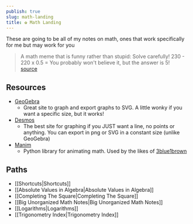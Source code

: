 ```yaml
---  
publish: true  
slug: math-landing  
title: ✿ Math Landing  
---  
```

  
These are going to be all of my notes on math, ones that work specifically for me but may work for you  
  
> A math meme that is funny rather than stupid: Solve carefully! 230 - 220 x 0.5 = You probably won't believe it, but the answer is 5!  
> [source](https://twitter.com/3j0hn/status/913447235534315520?lang=en)  
  
## Resources   
- [GeoGebra](https://www.geogebra.org/calculator)  
	- Great site to graph and export graphs to SVG. A little wonky if you want a specific size, but it works!  
- [Desmos](https://www.desmos.com/calculator)  
	- The best site for graphing if you JUST want a line, no points or anything. You can export in png or SVG in a constant size (unlike GeoGebra)  
- [Manim](https://www.manim.community/)  
	- Python library for animating math. Used by the likes of [3blue1brown](https://youtube.com/@3blue1brown?si=EvEK9JgeDwFAPkSk)  
  
## Paths  
- [[Shortcuts|Shortcuts]]  
- [[Absolute Values in Algebra|Absolute Values in Algebra]]  
- [[Completing The Square|Completing The Square]]  
- [[Big Unorganized Math Notes|Big Unorganized Math Notes]]  
- [[Logarithms|Logarithms]]  
- [[Trigonometry Index|Trigonometry Index]]  
  
  
  
